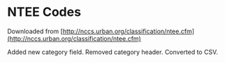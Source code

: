 # NTEE Codes
Downloaded from [http://nccs.urban.org/classification/ntee.cfm](http://nccs.urban.org/classification/ntee.cfm)

Added new category field.
Removed category header. 
Converted to CSV.
